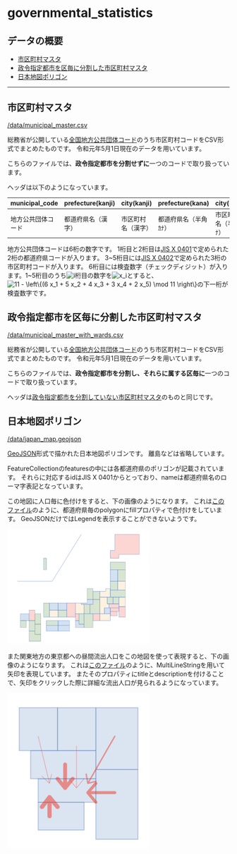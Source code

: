 # governmental_statistics

## データの概要
* [市区町村マスタ](#市区町村マスタ)
* [政令指定都市を区毎に分割した市区町村マスタ](#政令指定都市を区毎に分割した市区町村マスタ)
* [日本地図ポリゴン](#日本地図ポリゴン)
---

## 市区町村マスタ
[/data/municipal_master.csv](/data/municipal_master.csv)

総務省が公開している[全国地方公共団体コード](https://www.soumu.go.jp/denshijiti/code.html)のうち市区町村コードをCSV形式でまとめたものです。
令和元年5月1日現在のデータを用いています。

こちらのファイルでは、**政令指定都市を分割せずに**一つのコードで取り扱っています。

ヘッダは以下のようになっています。

| municipal_code | prefecture(kanji) | city(kanji) | prefecture(kana) | city(kana) |
| ---- | ---- | ---- | ---- | ---- |
| 地方公共団体コード | 都道府県名（漢字） | 市区町村名（漢字） | 都道府県名（半角ｶﾅ） | 市区町村名（半角ｶﾅ） |

地方公共団体コードは6桁の数字です。
1桁目と2桁目は[JIS X 0401](https://www.jisc.go.jp/app/jis/general/GnrJISNumberNameSearchList?show&jisStdNo=X0401)で定められた2桁の都道府県コードが入ります。
3\~5桁目には[JIS X 0402](https://www.jisc.go.jp/app/jis/general/GnrJISNumberNameSearchList?show&jisStdNo=X0402)で定められた3桁の市区町村コードが入ります。
6桁目には検査数字（チェックディジット）が入ります。1\~5桁目のうち<img src="https://latex.codecogs.com/svg.image?i" alt="i">桁目の数字を<img src="https://latex.codecogs.com/svg.image?x_i" alt="x_i">とすると、<img src="https://latex.codecogs.com/svg.image?11&space;-&space;\left\{(6&space;x_1&space;&plus;&space;5&space;x_2&space;&plus;&space;4&space;x_3&space;&plus;&space;3&space;x_4&space;&plus;&space;2&space;x_5)&space;\mod&space;11&space;\right\}" alt="11 - \left\{(6 x_1 + 5 x_2 + 4 x_3 + 3 x_4 + 2 x_5) \mod 11 \right\}">の下一桁が検査数字です。

## 政令指定都市を区毎に分割した市区町村マスタ
[/data/municipal_master_with_wards.csv](/data/municipal_master_with_wards.csv)

総務省が公開している[全国地方公共団体コード](https://www.soumu.go.jp/denshijiti/code.html)のうち市区町村コードをCSV形式でまとめたものです。
令和元年5月1日現在のデータを用いています。

こちらのファイルでは、**政令指定都市を分割し、それらに属する区毎に**一つのコードで取り扱っています。

ヘッダは[政令指定都市を分割していない市区町村マスタ](#市区町村マスタ)のものと同じです。

## 日本地図ポリゴン
[/data/japan_map.geojson](/data/japan_map.geojson)

[GeoJSON](https://geojson.org)形式で描かれた日本地図ポリゴンです。
離島などは省略しています。

FeatureCollectionのfeaturesの中には各都道府県のポリゴンが記載されています。
それらに対応するidはJIS X 0401からとっており、nameは都道府県名のローマ字表記となっています。

この地図に人口毎に色付けをすると、下の画像のようになります。
これは[このファイル](https://github.com/rooter-inc/governmental_statistics/blob/1eccdf149b4d478556fa045876dc30d5920eb619/data/japan_map.geojson)のように、都道府県毎のpolygonにfillプロパティで色付けをしています。
GeoJSONだけではLegendを表示することができないようです。

<img src="/images/population_map.png" alt="都道府県人口階級区分図" width="320px">

また関東地方の東京都への昼間流出人口をこの地図を使って表現すると、下の画像のようになります。
これは[このファイル](https://github.com/rooter-inc/governmental_statistics/blob/7143f7d2e5d1dd98477caa25d7333a656c69ff71/data/japan_map.geojson)のように、MultiLineStringを用いて矢印を表現しています。
またそのプロパティにtitleとdescriptionを付けることで、矢印をクリックした際に詳細な流出人口が見られるようになっています。

<img src="/images/tokyo_inflow.png" alt="関東地方各県の東京都への昼間流出人口" width="320px">
